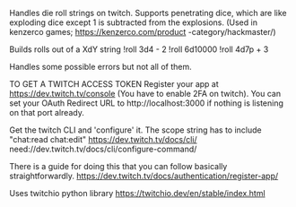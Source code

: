 Handles die roll strings on twitch. Supports penetrating dice, which are like exploding dice except 1 is subtracted from the explosions. (Used in kenzerco games; https://kenzerco.com/product
-category/hackmaster/)

Builds rolls out of a XdY string
 !roll 3d4 - 2
 !roll 6d10000
 !roll 4d7p + 3

Handles some possible errors but not all of them.

TO GET A TWITCH ACCESS TOKEN
Register your app at https://dev.twitch.tv/console
(You have to enable 2FA on twitch). 
You can set your OAuth Redirect URL to http://localhost:3000 if nothing is listening on that port already.

Get the twitch CLI and 'configure' it. The scope string has to include "chat:read chat:edit"
https://dev.twitch.tv/docs/cli/
need://dev.twitch.tv/docs/cli/configure-command/

There is a guide for doing this that you can follow basically straightforwardly.
https://dev.twitch.tv/docs/authentication/register-app/

Uses twitchio python library
https://twitchio.dev/en/stable/index.html
